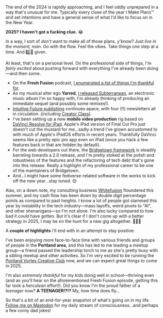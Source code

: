 ---
---

The end of the 2024 is rapidly approaching, and I feel oddly unprepared in a way that's unusual for me. Typically every close of the year I Make Plans™ and set intentions and have a general sense of what I'd like to focus on in the New Year.

**2025? I haven't got a fucking clue.** 😂

In a way, I sort of _don't_ want to make all of those plans, y'know? Just _live in the moment, man_. Go with the flow. Feel the vibes. Take things one step at a time. And 0️⃣🖕 given.

At least, that's on a personal level. On the professional side of things, I'm _fairly excited_ about pushing forward with everything I've already been doing—and then some.

* On the **Fresh Fusion** podcast, [I enumerated a list of things I'm thankful for](https://jaredwhite.com/podcast/120/).
* As my musical alter ego **Yarred**, [I released Subterranean](https://www.yarred.com/music), an electronic music album I'm so happy with, I'm already thinking of producing an immediate sequel (and possibly some remixes!).
* [Intuitive Future publishing](https://plus.intuitivefuture.com) continues apace, with four (!!) newsletters all in circulation .(including [Creator Class](https://jaredwhite.com/creator-class)).
* I've been setting up a new **mobile video production** rig based on [DaVinci Resolve for iPad](https://www.blackmagicdesign.com/products/davinciresolve). Apple's iPad version of Final Cut Pro just doesn't cut the mustard for me…sadly a trend I've grown accustomed to with much of Apple's iPadOS efforts in recent years. Thankfully DaVinci seems like a pretty epic pro app even on iPad (once you hack a few features back in that are hidden by default).
* For the web developers out there, the [Bridgetown framework](https://www.bridgetownrb.com) is steadily barreling towards a 2.0 release, and I'm pretty stoked at the polish and robustness of the features and the refactoring of tech debt that's gone into this release. Really a highlight of my professional career to be one of the maintainers of Bridgetown.
* And…I _might_ have some fediverse-related software in the works to kick off the new year…stay tuned. 😊

Alas, on a down note, my consulting business [Whitefusion](https://www.whitefusion.studio) floundered this summer, and my cash flow has been down by double digit percentage points as compared to past heights. I know a lot of people got slammed this year by instability in the tech industry—mass layoffs, weird pivots to "AI", and other shenanigans—so I'm not alone. I'm also lucky compared to how bad it _could_ have gotten. But it's clear if I don't come up with a better strategy in 2025, I may be on the hunt for a new gig altogether. 🤷🏻‍♂️

A **couple of highlights** I'll end with in an attempt to stay positive:

I've been enjoying more face-to-face time with various friends and groups of people in the **Portland area**, and this has led to me leading a meetup group—a friend passed the leadership torch to me as she's pretty busy with a sibling meetup and other activities. So I'm very excited to be running the [Portland Vortex Creative Club](https://www.meetup.com/portland-vortex-creative-club/) now, and we can expect great things to come in 2025.

I'm also _extremely thankful_ for my kids doing well in school—thriving even (and as you'll hear on the aforementioned Fresh Fusion episode, getting this far took a _herculean_ effort!). Did you know I'm the proud father of a _teenager_ now? **A TEENAGER!?!?** My, how time does fly…

So that's a bit of an end-for-year snapshot of what's going on in my life. [Follow me on Mastodon](https://indieweb.social/@jaredwhite) for my daily stream of consciousness…and perhaps a few corny dad jokes!